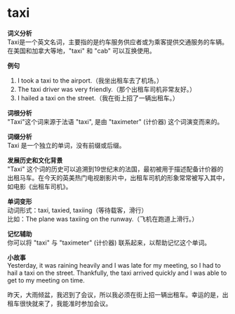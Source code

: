 # taxi

**词义分析**  
Taxi是一个英文名词，主要指的是约车服务供应者或为乘客提供交通服务的车辆。在美国和加拿大等地，"taxi" 和 "cab" 可以互换使用。

  

**例句**

  

1.  I took a taxi to the airport.（我坐出租车去了机场。）
2.  The taxi driver was very friendly.（那个出租车司机非常友好。）
3.  I hailed a taxi on the street.（我在街上招了一辆出租车。）

  

**词根分析**  
"Taxi"这个词来源于法语 "taxi", 是由 "taximeter" (计价器) 这个词演变而来的。

  

**词缀分析**  
Taxi 是一个独立的单词，没有前缀或后缀。

  

**发展历史和文化背景**  
"Taxi" 这个词的历史可以追溯到19世纪末的法国，最初被用于描述配备计价器的出租马车。在今天的英美热门电视剧影片中，出租车司机的形象常常被写入其中，如电影《出租车司机》。

  

**单词变形**  
动词形式：taxi, taxied, taxiing（等待载客，滑行）  
比如：The plane was taxiing on the runway.（飞机在跑道上滑行。）

  

**记忆辅助**  
你可以将 "taxi" 与 "taximeter" (计价器) 联系起来，以帮助记忆这个单词。

  

**小故事**  
Yesterday, it was raining heavily and I was late for my meeting, so I had to hail a taxi on the street. Thankfully, the taxi arrived quickly and I was able to get to my meeting on time.

  

昨天，大雨倾盆，我迟到了会议，所以我必须在街上招一辆出租车。幸运的是，出租车很快就来了，我能准时参加会议。
